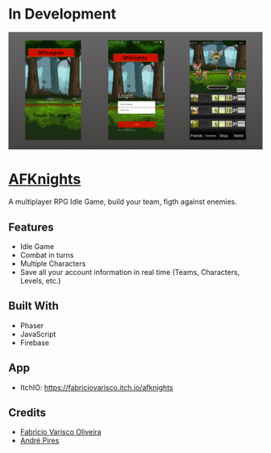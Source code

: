 # In Development

![prints](./doc/game.png)


# [AFKnights](https://github.com/fabriciovo/AFKnights)
A multiplayer RPG Idle Game, build your team, figth against enemies.

## Features
* Idle Game
* Combat in turns
* Multiple Characters
* Save all your account information in real time (Teams, Characters, Levels, etc.)

## Built With
* Phaser
* JavaScript
* Firebase

## App
* ItchIO: https://fabriciovarisco.itch.io/afknights

## Credits

- [Fabricio Varisco Oliveira](https://github.com/fabriciovo)
- [André Pires](https://github.com/AndreBeckPires)
